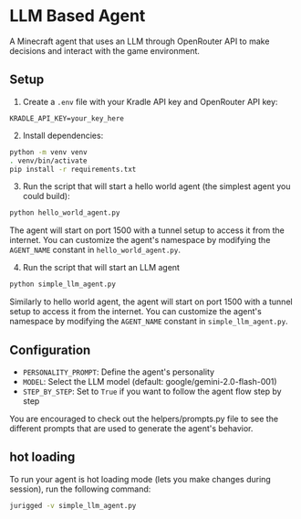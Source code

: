 # LLM Based Agent

A Minecraft agent that uses an LLM through OpenRouter API to make decisions and interact with the game environment.

## Setup

1. Create a `.env` file with your Kradle API key and OpenRouter API key:
```
KRADLE_API_KEY=your_key_here
```

2. Install dependencies:
```bash
python -m venv venv
. venv/bin/activate
pip install -r requirements.txt
```

3. Run the script that will start a hello world agent (the simplest agent you could build):

```bash
python hello_world_agent.py
```

The agent will start on port 1500 with a tunnel setup to access it from the internet. You can customize the agent's namespace by modifying the `AGENT_NAME` constant in `hello_world_agent.py`.

4. Run the script that will start an LLM agent

```bash
python simple_llm_agent.py
```

Similarly to hello world agent, the agent will start on port 1500 with a tunnel setup to access it from the internet. You can customize the agent's namespace by modifying the `AGENT_NAME` constant in `simple_llm_agent.py`.

## Configuration

- `PERSONALITY_PROMPT`: Define the agent's personality
- `MODEL`: Select the LLM model (default: google/gemini-2.0-flash-001)
- `STEP_BY_STEP`: Set to `True` if you want to follow the agent flow step by step

You are encouraged to check out the helpers/prompts.py file to see the different prompts that are used to generate the agent's behavior.

## hot loading

To run your agent is hot loading mode (lets you make changes during session), run the following command:
```bash
jurigged -v simple_llm_agent.py
```